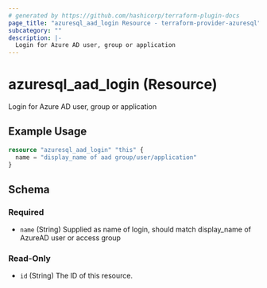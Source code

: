 ```yaml
---
# generated by https://github.com/hashicorp/terraform-plugin-docs
page_title: "azuresql_aad_login Resource - terraform-provider-azuresql"
subcategory: ""
description: |-
  Login for Azure AD user, group or application
---
```


# azuresql_aad_login (Resource)

Login for Azure AD user, group or application

## Example Usage

```terraform
resource "azuresql_aad_login" "this" {
  name = "display_name of aad group/user/application"
}
```

<!-- schema generated by tfplugindocs -->
## Schema

### Required

- `name` (String) Supplied as name of login, should match display_name of AzureAD user or access group

### Read-Only

- `id` (String) The ID of this resource.


